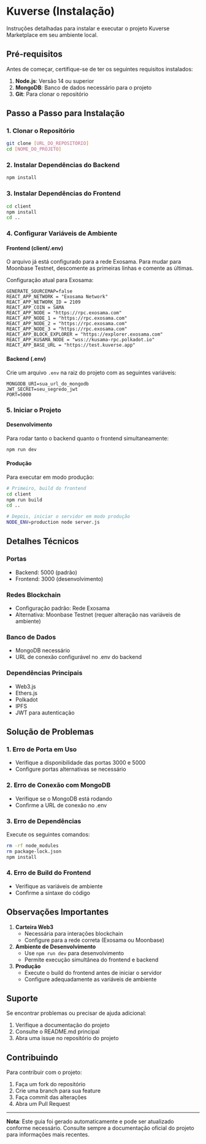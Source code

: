 # Kuverse (Instalação)
Instruções detalhadas para instalar e executar o projeto Kuverse Marketplace em seu ambiente local.
## Pré-requisitos
Antes de começar, certifique-se de ter os seguintes requisitos instalados:
1. **Node.js**: Versão 14 ou superior
2. **MongoDB**: Banco de dados necessário para o projeto
3. **Git**: Para clonar o repositório

## Passo a Passo para Instalação

### 1. Clonar o Repositório
```bash
git clone [URL_DO_REPOSITÓRIO]
cd [NOME_DO_PROJETO]
```

### 2. Instalar Dependências do Backend
```bash
npm install
```

### 3. Instalar Dependências do Frontend
```bash
cd client
npm install
cd ..
```

### 4. Configurar Variáveis de Ambiente

#### Frontend (client/.env)
O arquivo já está configurado para a rede Exosama. Para mudar para Moonbase Testnet, descomente as primeiras linhas e comente as últimas.

Configuração atual para Exosama:
```
GENERATE_SOURCEMAP=false
REACT_APP_NETWORK = "Exosama Network"
REACT_APP_NETWORK_ID = 2109
REACT_APP_COIN = SAMA
REACT_APP_NODE = "https://rpc.exosama.com"
REACT_APP_NODE_1 = "https://rpc.exosama.com"
REACT_APP_NODE_2 = "https://rpc.exosama.com"
REACT_APP_NODE_3 = "https://rpc.exosama.com"
REACT_APP_BLOCK_EXPLORER = "https://explorer.exosama.com"
REACT_APP_KUSAMA_NODE = "wss://kusama-rpc.polkadot.io"
REACT_APP_BASE_URL = "https://test.kuverse.app"
```

#### Backend (.env)
Crie um arquivo `.env` na raiz do projeto com as seguintes variáveis:
```
MONGODB_URI=sua_url_do_mongodb
JWT_SECRET=seu_segredo_jwt
PORT=5000
```

### 5. Iniciar o Projeto

#### Desenvolvimento
Para rodar tanto o backend quanto o frontend simultaneamente:

```bash
npm run dev
```
#### Produção
Para executar em modo produção:
```bash
# Primeiro, build do frontend
cd client
npm run build
cd ..

# Depois, iniciar o servidor em modo produção
NODE_ENV=production node server.js
```

## Detalhes Técnicos

### Portas
- Backend: 5000 (padrão)
- Frontend: 3000 (desenvolvimento)
### Redes Blockchain
- Configuração padrão: Rede Exosama
- Alternativa: Moonbase Testnet (requer alteração nas variáveis de ambiente)
### Banco de Dados
- MongoDB necessário
- URL de conexão configurável no .env do backend
### Dependências Principais
- Web3.js
- Ethers.js
- Polkadot
- IPFS
- JWT para autenticação

## Solução de Problemas

### 1. Erro de Porta em Uso
- Verifique a disponibilidade das portas 3000 e 5000
- Configure portas alternativas se necessário
### 2. Erro de Conexão com MongoDB
- Verifique se o MongoDB está rodando
- Confirme a URL de conexão no .env
### 3. Erro de Dependências
Execute os seguintes comandos:
```bash
rm -rf node_modules
rm package-lock.json
npm install
```
### 4. Erro de Build do Frontend
- Verifique as variáveis de ambiente
- Confirme a sintaxe do código

## Observações Importantes
1. **Carteira Web3**
   - Necessária para interações blockchain
   - Configure para a rede correta (Exosama ou Moonbase)
1. **Ambiente de Desenvolvimento**
   - Use `npm run dev` para desenvolvimento
   - Permite execução simultânea do frontend e backend
1. **Produção**
   - Execute o build do frontend antes de iniciar o servidor
   - Configure adequadamente as variáveis de ambiente
## Suporte
Se encontrar problemas ou precisar de ajuda adicional:
1. Verifique a documentação do projeto
2. Consulte o README.md principal
3. Abra uma issue no repositório do projeto
## Contribuindo
Para contribuir com o projeto:
1. Faça um fork do repositório
2. Crie uma branch para sua feature
3. Faça commit das alterações
4. Abra um Pull Request

---
**Nota**: Este guia foi gerado automaticamente e pode ser atualizado conforme necessário. Consulte sempre a documentação oficial do projeto para informações mais recentes.